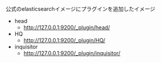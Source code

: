 公式のelasticsearchイメージにプラグインを追加したイメージ

* head
  * http://127.0.0.1:9200/_plugin/head/
* HQ
  * http://127.0.0.1:9200/_plugin/HQ/
* inquisitor
  * http://127.0.0.1:9200/_plugin/inquisitor/
